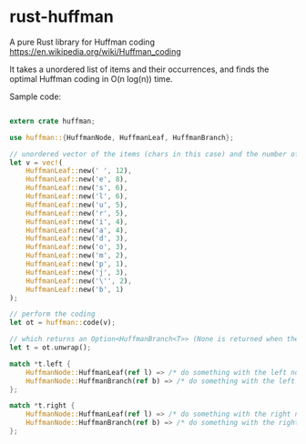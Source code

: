 # rust-huffman
A pure Rust library for Huffman coding https://en.wikipedia.org/wiki/Huffman_coding

It takes a unordered list of items and their occurrences, and finds the optimal Huffman coding in O(n log(n)) time.

Sample code:
```rust

extern crate huffman;

use huffman::{HuffmanNode, HuffmanLeaf, HuffmanBranch};

// unordered vector of the items (chars in this case) and the number of times the character occurs:
let v = vec!(
    HuffmanLeaf::new(' ', 12), 
    HuffmanLeaf::new('e', 8),
    HuffmanLeaf::new('s', 6),
    HuffmanLeaf::new('l', 6),
    HuffmanLeaf::new('u', 5),
    HuffmanLeaf::new('r', 5),
    HuffmanLeaf::new('i', 4),
    HuffmanLeaf::new('a', 4),
    HuffmanLeaf::new('d', 3),
    HuffmanLeaf::new('o', 3),
    HuffmanLeaf::new('m', 2),
    HuffmanLeaf::new('p', 1),
    HuffmanLeaf::new('j', 3),
    HuffmanLeaf::new('\'', 2),
    HuffmanLeaf::new('b', 1)
); 

// perform the coding
let ot = huffman::code(v);

// which returns an Option<HuffmanBranch<T>> (None is returned when the input vector contains 0 or 1 items)
let t = ot.unwrap();

match *t.left {
    HuffmanNode::HuffmanLeaf(ref l) => /* do something with the left node */,
    HuffmanNode::HuffmanBranch(ref b) => /* do something with the left node */,
};    

match *t.right {
    HuffmanNode::HuffmanLeaf(ref l) => /* do something with the right node */,
    HuffmanNode::HuffmanBranch(ref b) => /* do something with the right node */,
};  
```
